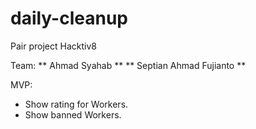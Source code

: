 # daily-cleanup
Pair project Hacktiv8

Team:
** Ahmad Syahab **
** Septian Ahmad Fujianto **

MVP:
* Show rating for Workers.
* Show banned Workers.

